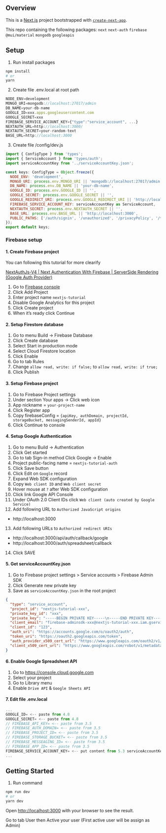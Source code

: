 ## Overview

This is a [Next.js](https://nextjs.org/) project bootstrapped with [`create-next-app`](https://github.com/vercel/next.js/tree/canary/packages/create-next-app).

This repo containing the following packages: `next` `next-auth` `firebase` `@mui/material` `mongodb` `googleapis`

## Setup

1. Run install packages

```bash
npm install
# or
yarn
```

2. Create file .env.local at root path

```javascript
NODE_ENV=development
MONGO_URI=mongodb://localhost:27017/admin
DB_NAME=your-db-name
GOOGLE_ID=xxx.apps.googleusercontent.com
GOOGLE_SECRET=xxx
FIREBASE_SERVICE_ACCOUNT_KEY={"type":"service_account", ...}
NEXTAUTH_URL=http://localhost:3000/
NEXTAUTH_SECRET=your-random-text
BASE_URL=http://localhost:3000
```

3. Create file /config/dev.js

```javascript
import { ConfigType } from 'types';
import { ServiceAccount } from 'types/auth';
import serviceAccountKey from '../serviceAccountKey.json';

const keys: ConfigType = Object.freeze({
  NODE_ENV: 'development',
  MONGO_URI: process.env.MONGO_URI || 'mongodb://localhost:27017/admin',
  DB_NAME: process.env.DB_NAME || 'your-db-name',
  GOOGLE_ID: process.env.GOOGLE_ID || '',
  GOOGLE_SECRET: process.env.GOOGLE_SECRET || '',
  GOOGLE_REDIRECT_URI: process.env.GOOGLE_REDIRECT_URI || 'http://localhost:3000/auth/spreadsheet/callback',
  FIREBASE_SERVICE_ACCOUNT_KEY: serviceAccountKey as ServiceAccount,
  NEXTAUTH_SECRET: process.env.NEXTAUTH_SECRET || '',
  BASE_URL: process.env.BASE_URL || 'http://localhost:3000',
  PUBLIC_PATHS: ['/auth/signin', '/unauthorized', '/privacyPolicy', '/termOfService'],
});
export default keys;
```

### Firebase setup

#### 1. Create Firebase project

You can following this tutorial for more clearify

[NextAuthJs-V4 | Next Authentication With Firebase | ServerSide Rendering (Google Auth Provider)](https://www.youtube.com/watch?v=so9JJ0YFB-s)

1. Go to [Firebase console](https://console.firebase.google.com)
2. Click Add Project
3. Enter project name `nextjs-tutorial`
4. Disable Google Analytics for this project
5. Click Create project
6. When it’s ready click Continue

#### 2. Setup Firestore database

1. Go to menu Build -> Firebase Database
2. Click Create database
3. Select Start in production mode
4. Select Cloud Firestore location
5. Click Enable
6. Go to tab Rules
7. Change `allow read, write: if false;` to `allow read, write: if true;`
8. Click Publish

#### 3. Setup Firebase project

1. Go to Firebase Project settings
2. Under section Your apps -> Click web icon
3. App nickname = `your-project-name`
4. Click Register app
5. Copy firebaseConfig = `{apiKey, authDomain, projectId, storageBucket, messagingSenderId, appId}`
6. Click Continue to console

#### 4. Setup Google Authentication

1. Go to menu Build -> Authentication
2. Click Get started
3. Go to tab Sign-in method Click Google -> Enable
4. Project public-facing name = `nextjs-tutorial-auth`
5. Click Save button
6. Click Edit on `Google` record
7. Expand Web SDK configuration
8. Copy `Web client ID` and `Web client secret`
9. Hover mouse at `?` after Web SDK configuration
10. Click link Google API Console
11. Under OAuth 2.0 Client IDs click `Web client (auto created by Google Service)`
12. Add following URL to `Authorized JavaScript origins`

- http://localhost:3000

13. Add following URLs to `Authorized redirect URIs`

- http://localhost:3000/api/auth/callback/google
- http://localhost:3000/auth/spreadsheet/callback

14. Click SAVE

#### 5. Get serviceAccountKey.json

1. Go to Firebase project settings > Service accounts > Firebase Admin SDK
2. Click Generate new private key
3. Save as `serviceAccountKey.json` in the root project

```json
{
  "type": "service_account",
  "project_id": "nextjs-tutorial-xxx",
  "private_key_id": "xxx",
  "private_key": "-----BEGIN PRIVATE KEY-----\n-----END PRIVATE KEY-----\n",
  "client_email": "firebase-adminsdk-xxx@nextjs-tutorial-xxx.iam.gserviceaccount.com",
  "client_id": "123",
  "auth_uri": "https://accounts.google.com/o/oauth2/auth",
  "token_uri": "https://oauth2.googleapis.com/token",
  "auth_provider_x509_cert_url": "https://www.googleapis.com/oauth2/v1/certs",
  "client_x509_cert_url": "https://www.googleapis.com/robot/v1/metadata/x509/firebase-adminsdk-xxx%40nextjs-tutorial-xxx.iam.gserviceaccount.com"
}
```

#### 6. Enable Google Spreadsheet API

1. Go to https://console.cloud.google.com
2. Select your project
3. Go to Library menu
4. Enable `Drive API` & `Google Sheets API`

#### 7. Edit file .env.local

```javascript
...
GOOGLE_ID= <-- paste from 4.8
GOOGLE_SECRET= <-- paste from 4.8
// FIREBASE_API_KEY= <-- paste from 3.5
// FIREBASE_AUTH_DOMAIN= <-- paste from 3.5
// FIREBASE_PROJECT_ID= <-- paste from 3.5
// FIREBASE_STORAGE_BUCKET= <-- paste from 3.5
// FIREBASE_MESSEAGING_ID= <-- paste from 3.5
// FIREBASE_APP_ID= <-- paste from 3.5
FIREBASE_SERVICE_ACCOUNT_KEY= <-- put content from 5.3 serviceAccountKey.json here when deploy production
...
```

## Getting Started

1. Run command

```bash
npm run dev
# or
yarn dev
```

Open [http://localhost:3000](http://localhost:3000) with your browser to see the result.

Go to tab User then Active your user (First active user will be assign as Admin)
